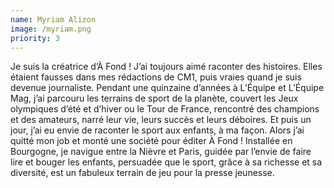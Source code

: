 ```yaml
---
name: Myriam Alizon
image: /myriam.png
priority: 3
---
```


Je suis la créatrice d’À Fond ! J’ai toujours aimé raconter des histoires. Elles étaient fausses dans mes rédactions de CM1, puis vraies quand je suis devenue journaliste. Pendant une quinzaine d’années à L’Équipe et L’Équipe Mag, j’ai parcouru les terrains de sport de la planète, couvert les Jeux olympiques d’été et d’hiver ou le Tour de France, rencontré des champions et des amateurs, narré leur vie, leurs succès et leurs déboires. Et puis un jour, j’ai eu envie de raconter le sport aux enfants, à ma façon. Alors j’ai quitté mon job et monté une société pour éditer À Fond ! Installée en Bourgogne, je navigue entre la Nièvre et Paris, guidée par l’envie de faire lire et bouger les enfants, persuadée que le sport, grâce à sa richesse et sa diversité, est un fabuleux terrain de jeu pour la presse jeunesse.
